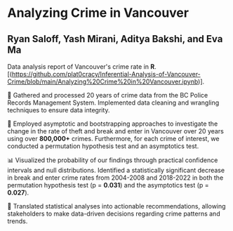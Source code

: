 # Analyzing Crime in Vancouver

## Ryan Saloff, Yash Mirani, Aditya Bakshi, and Eva Ma

Data analysis report of Vancouver's crime rate in **R**. [(https://github.com/plat0cracy/Inferential-Analysis-of-Vancouver-Crime/blob/main/Analyzing%20Crime%20in%20Vancouver.ipynb)].

🧹 Gathered and processed 20 years of crime data from the BC Police Records Management System. Implemented data cleaning and wrangling techniques to ensure data integrity. 

🔎 Employed asymptotic and bootstrapping approaches to investigate the change in the rate of theft and break and enter in Vancouver over 20 years using over **800,000+** crimes. Furthermore, for each crime of interest, we conducted a permutation hypothesis test and an asymptotics test.

📊 Visualized the probability of our findings through practical confidence intervals and null distributions. Identified a statistically significant decrease in break and enter crime rates from 2004-2008 and 2018-2022 in both the permutation hypothesis test (p = **0.031**) and the asymptotics test (p = **0.027**).

🤝 Translated statistical analyses into actionable recommendations, allowing stakeholders to make data-driven decisions regarding crime patterns and trends.
